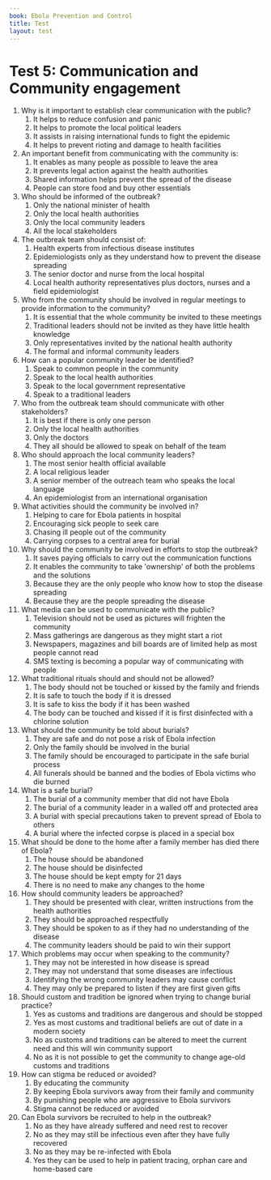 ```yaml
---
book: Ebola Prevention and Control
title: Test
layout: test
---
```


# Test 5: Communication and Community engagement 

1.	Why is it important to establish clear communication with the public?
	1.	It helps to reduce confusion and panic
	1.	It helps to promote the local political leaders
	1.	It assists in raising international funds to fight the epidemic
	1.	It helps to prevent rioting and damage to health facilities
2.	An important benefit from communicating with the community is:
	1.	It enables as many people as possible to leave the area
	1.	It prevents legal action against the health authorities
	1.	Shared information helps prevent the spread of the disease
	1.	People can store food and buy other essentials
3.	Who should be informed of the outbreak?
	1.	Only the national minister of health
	1.	Only the local health authorities
	1.	Only the local community leaders
	1.	All the local stakeholders
4.	The outbreak team should consist of:
	1.	Health experts from infectious disease institutes
	1.	Epidemiologists only as they understand how to prevent the disease spreading
	1.	The senior doctor and nurse from the local hospital
	1.	Local health authority representatives plus doctors, nurses and a field epidemiologist
5.	Who from the community should be involved in regular meetings to provide information to the community?
	1.	It is essential that the whole community be invited to these meetings
	1.	Traditional leaders should not be invited as they have little health knowledge
	1.	Only representatives invited by the national health authority
	1. 	The formal and informal community leaders
6.	How can a popular community leader be identified?
	1.	Speak to common people in the community
	1.	Speak to the local health authorities
	1.	Speak to the local government representative
	1.	Speak to a traditional leaders
7.	Who from the outbreak team should communicate with other stakeholders?
	1.	It is best if there is only one person
	1.	Only the local health authorities
	1.	Only the doctors
	1.	They all should be allowed to speak on behalf of the team
8.	Who should approach the local community leaders?
	1.	The most senior health official available
	1.	A local religious leader
	1.	A senior member of the outreach team who speaks the local language
	1.	An epidemiologist from an international organisation
9.	What activities should the community be involved in?
	1.	Helping to care for Ebola patients in hospital
	1.	Encouraging sick people to seek care
	1.	Chasing ill people out of the community
	1.	Carrying corpses to a central area for burial
10.	Why should the community be involved in efforts to stop the outbreak?
	1.	It saves paying officials to carry out the communication functions
	1.	It enables the community to take 'ownership' of both the problems and the solutions
	1.	Because they are the only people who know how to stop the disease spreading
	1.	Because they are the people spreading the disease
11.	What media can be used to communicate with the public?
	1.	Television should not be used as pictures will frighten the community
	1.	Mass gatherings are dangerous as they might start a riot
	1.	Newspapers, magazines and bill boards are of limited help as most people cannot read
	1.	SMS texting is becoming a popular way of communicating with people
12.	What traditional rituals should and should not be allowed? 
	1.	The body should not be touched or kissed by the family and friends
	1.	It is safe to touch the body if it is dressed
	1.	It is safe to kiss the body if it has been washed
	1.	The body can be touched and kissed if it is first disinfected with a chlorine solution
13.	What should the community be told about burials?
	1.	They are safe and do not pose a risk of Ebola infection
	1.	Only the family should be involved in the burial
	1.	The family should be encouraged to participate in the safe burial process
	1.	All funerals should be banned and the bodies of Ebola victims who die burned
14.	What is a safe burial?
	1.	The burial of a community member that did not have Ebola
	1.	The burial of a community leader in a walled off and protected area
	1.	A burial with special precautions taken to prevent spread of Ebola to others
	1.	A burial where the infected corpse is placed in a special box
15.	What should be done to the home after a family member has died there of Ebola?
	1.	The house should be abandoned
	1.	The house should be disinfected
	1.	The house should be kept empty for 21 days
	1.	There is no need to make any changes to the home
16.	How should community leaders be approached?
	1.	They should be presented with clear, written instructions from the health authorities
	1.	They should be approached respectfully
	1.	They should be spoken to as if they had no understanding of the disease
	1.	The community leaders should be paid to win their support
17.	Which problems may occur when speaking to the community?
	1.	They may not be interested in how disease is spread
	1.	They may not understand that some diseases are infectious
	1.	Identifying the wrong community leaders may cause conflict
	1.	They may only be prepared to listen if they are first given gifts
18.	Should custom and tradition be ignored when trying to change burial practice?
	1.	Yes as customs and traditions are dangerous and should be stopped
	1.	Yes as most customs and traditional beliefs are out of date in a modern society
	1.	No as customs and traditions can be altered to meet the current need and this will win community support
	1.	No as it is not possible to get the community to change age-old customs and traditions
19.	How can stigma be reduced or avoided?
	1.	By educating the community
	1.	By keeping Ebola survivors away from their family and community
	1.	By punishing people who are aggressive to Ebola survivors
	1.	Stigma cannot be reduced or avoided
20.	Can Ebola survivors be recruited to help in the outbreak?
	1.	No as they have already suffered and need rest to recover
	1.	No as they may still be infectious even after they have fully recovered
	1.	No as they may be re-infected with Ebola
	1.	Yes they can be used to help in patient tracing, orphan care and home-based care 